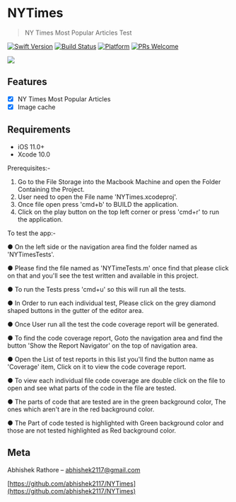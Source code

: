 # NYTimes
> NY Times Most Popular Articles Test

[![Swift Version][swift-image]][swift-url]
[![Build Status][travis-image]][travis-url]
[![Platform](https://img.shields.io/cocoapods/p/LFAlertController.svg?style=flat)](http://cocoapods.org/pods/LFAlertController)
[![PRs Welcome](https://img.shields.io/badge/PRs-welcome-brightgreen.svg?style=flat-square)](http://makeapullrequest.com)

![](header.png)

## Features

- [x] NY Times Most Popular Articles
- [x] Image cache

## Requirements

- iOS 11.0+
- Xcode 10.0

Prerequisites:-

1.	Go to the File Storage into the Macbook Machine and open the Folder Containing the Project.
2.	User need to open the File name 'NYTimes.xcodeproj'.
3.	Once file open press 'cmd+b' to BUILD the application.
4.	Click on the play button on the top left corner or press 'cmd+r' to run the application.

To test the app:-

●	On the left side or the navigation area find the folder named as 'NYTimesTests'.

●	Please find the file named as  'NYTimeTests.m' once find that please click on that and you'll see the test written and available in this project.

●	To run the Tests press 'cmd+u' so this will run all the tests.

●	In Order to run each individual test, Please click on the grey diamond shaped buttons in the gutter of the editor area.

●	Once User run all the test the code coverage report will be generated.

●	To find the code coverage report, Goto the navigation area and find the button 'Show the Report Navigator' on the top of navigation area.

●	Open the List of test reports in this list you'll find the button name as  'Coverage' item, Click on it to view the code coverage report.

●	To view each individual file code coverage are double click on the file to open and see what parts of the code in the file are tested.

●	The parts of code that are tested are in the green background color, The ones which aren't are in the red background color.

●	The Part of code tested is highlighted with Green background color and those are not  tested highlighted as Red background color.



## Meta

Abhishek Rathore – abhishek2117@gmail.com

[https://github.com/abhishek2117/NYTimes](https://github.com/abhishek2117/NYTimes)

[swift-image]:https://img.shields.io/badge/swift-4.2-orange.svg
[swift-url]: https://swift.org/
[travis-image]: https://img.shields.io/travis/dbader/node-datadog-metrics/master.svg?style=flat-square
[travis-url]: https://travis-ci.org/dbader/node-datadog-metrics
[codebeat-image]: https://codebeat.co/badges/c19b47ea-2f9d-45df-8458-b2d952fe9dad
[codebeat-url]: https://codebeat.co/projects/github-com-vsouza-awesomeios-com
